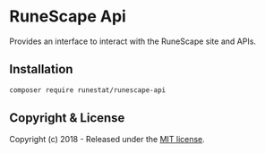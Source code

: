 # RuneScape Api

Provides an interface to interact with the RuneScape site and APIs.

## Installation

```sh
composer require runestat/runescape-api
```
 
## Copyright & License

Copyright (c) 2018 - Released under the [MIT license](LICENSE).
